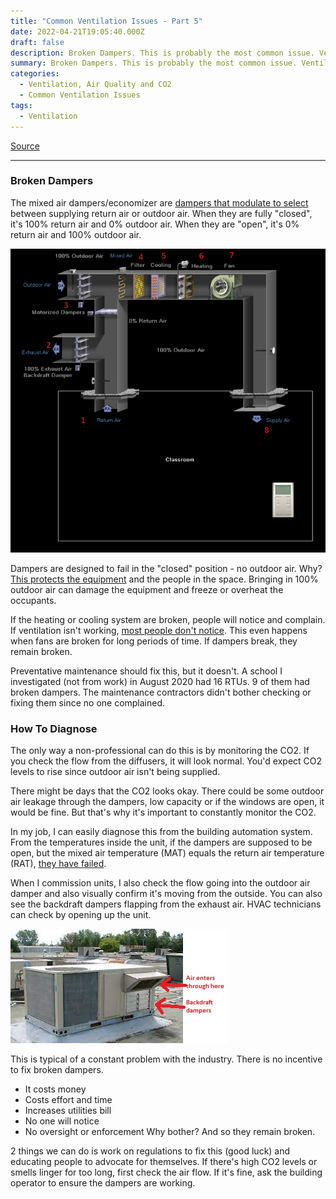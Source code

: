 ```yaml
---
title: "Common Ventilation Issues - Part 5"
date: 2022-04-21T19:05:40.000Z
draft: false
description: Broken Dampers. This is probably the most common issue. Ventilation gets cut off, no one notices and it remains unfixed for many years.
summary: Broken Dampers. This is probably the most common issue. Ventilation gets cut off, no one notices and it remains unfixed for many years.
categories:
  - Ventilation, Air Quality and CO2
  - Common Ventilation Issues
tags:
  - Ventilation
---
```

[Source](https://twitter.com/joeyfox85/status/1517218027644854274)

---

### Broken Dampers

The mixed air dampers/economizer are [dampers that modulate to select](/tweets/intro-to-rtu/) between supplying return air or outdoor air. When they are fully "closed", it's 100% return air and 0% outdoor air. When they are "open", it's 0% return air and 100% outdoor air.

![Diagram of an RTU. Motorized dampers are closed, preventing recirculation of indoor air. 100% of the supplied air is outdoor air](/rtu-diagram-100-outdoor.png)

Dampers are designed to fail in the "closed" position - no outdoor air. Why? [This protects the equipment](/tweets/hvac-priorities/) and the people in the space. Bringing in 100% outdoor air can damage the equipment and freeze or overheat the occupants.

If the heating or cooling system are broken, people will notice and complain. If ventilation isn't working, [most people don't notice](https://twitter.com/DavidElfstrom/status/1513903768185753611). This even happens when fans are broken for long periods of time. If dampers break, they remain broken.

Preventative maintenance should fix this, but it doesn't. A school I investigated (not from work) in August 2020 had 16 RTUs. 9 of them had broken dampers. The maintenance contractors didn't bother checking or fixing them since no one complained.

### How To Diagnose

The only way a non-professional can do this is by monitoring the CO2. If you check the flow from the diffusers, it will look normal. You'd expect CO2 levels to rise since outdoor air isn't being supplied.

There might be days that the CO2 looks okay. There could be some outdoor air leakage through the dampers, low capacity or if the windows are open, it would be fine. But that's why it's important to constantly monitor the CO2.

In my job, I can easily diagnose this from the building automation system. From the temperatures inside the unit, if the dampers are supposed to be open, but the mixed air temperature (MAT) equals the return air temperature (RAT), [they have failed](/tweets/intro-to-rtu/).

When I commission units, I also check the flow going into the outdoor air damper and also visually confirm it's moving from the outside. You can also see the backdraft dampers flapping from the exhaust air. HVAC technicians can check by opening up the unit. 

![Picture of a rooftop unit with arrows showing where air enters and leaves](/rtu-annotated.jpg)

This is typical of a constant problem with the industry. There is no incentive to fix broken dampers.
- It costs money
- Costs effort and time
- Increases utilities bill
- No one will notice
- No oversight or enforcement
Why bother? And so they remain broken.

2 things we can do is work on regulations to fix this (good luck) and educating people to advocate for themselves. If there's high CO2 levels or smells linger for too long, first check the air flow. If it's fine, ask the building operator to ensure the dampers are working.